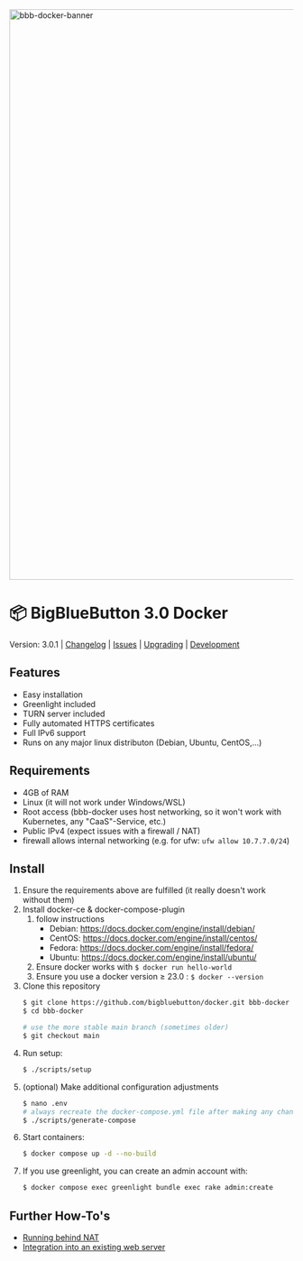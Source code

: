 <img width="1012" alt="bbb-docker-banner" src="https://user-images.githubusercontent.com/1273169/141153216-0386cd4e-0aaf-473a-8f42-a048e52ed0d7.png">


# 📦 BigBlueButton 3.0 Docker

Version: 3.0.1 | [Changelog](CHANGELOG.md) | [Issues](https://github.com/bigbluebutton/docker/issues) | [Upgrading](docs/upgrading.md) | [Development](docs/development.md)

## Features
- Easy installation
- Greenlight included
- TURN server included
- Fully automated HTTPS certificates
- Full IPv6 support
- Runs on any major linux distributon (Debian, Ubuntu, CentOS,...)

## Requirements
- 4GB of RAM
- Linux (it will not work under Windows/WSL)
- Root access (bbb-docker uses host networking, so it won't work with Kubernetes, any "CaaS"-Service, etc.)
- Public IPv4 (expect issues with a firewall / NAT)
- firewall allows internal networking (e.g. for ufw: `ufw allow 10.7.7.0/24`)

## Install
1. Ensure the requirements above are fulfilled (it really doesn't work without them)
2. Install docker-ce & docker-compose-plugin
    1. follow instructions
        * Debian: https://docs.docker.com/engine/install/debian/
        * CentOS: https://docs.docker.com/engine/install/centos/
        * Fedora: https://docs.docker.com/engine/install/fedora/
        * Ubuntu: https://docs.docker.com/engine/install/ubuntu/
    2. Ensure docker works with `$ docker run hello-world`
    3. Ensure you use a docker version ≥ 23.0 : `$ docker --version`
3. Clone this repository
   ```sh
   $ git clone https://github.com/bigbluebutton/docker.git bbb-docker
   $ cd bbb-docker

   # use the more stable main branch (sometimes older)
   $ git checkout main 
   ```
4. Run setup:
   ```bash
   $ ./scripts/setup
   ```
5. (optional) Make additional configuration adjustments
   ```bash
   $ nano .env
   # always recreate the docker-compose.yml file after making any changes
   $ ./scripts/generate-compose
   ```
6. Start containers:
    ```bash
    $ docker compose up -d --no-build
    ```
7. If you use greenlight, you can create an admin account with:
    ```bash
    $ docker compose exec greenlight bundle exec rake admin:create
    ```

## Further How-To's
- [Running behind NAT](docs/behind-nat.md)
- [Integration into an existing web server](docs/existing-web-server.md)

